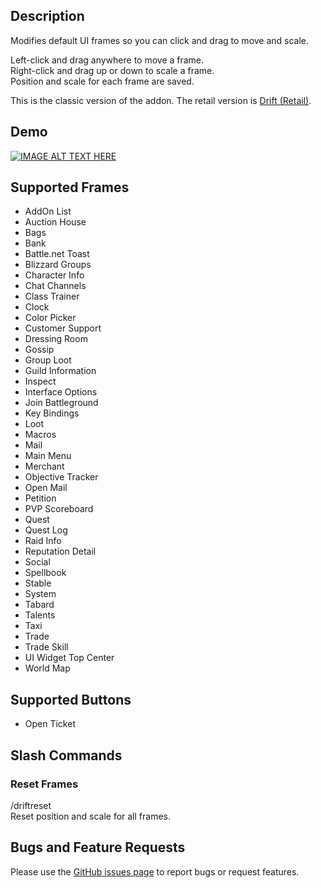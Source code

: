 ## Description
Modifies default UI frames so you can click and drag to move and scale.

Left-click and drag anywhere to move a frame.  
Right-click and drag up or down to scale a frame.  
Position and scale for each frame are saved.

This is the classic version of the addon. The retail version is [Drift (Retail)](https://www.curseforge.com/wow/addons/drift).

## Demo
[![IMAGE ALT TEXT HERE](http://img.youtube.com/vi/R8d-QYxyN7Y/maxresdefault.jpg)](https://youtu.be/R8d-QYxyN7Y)

## Supported Frames
- AddOn List
- Auction House
- Bags
- Bank
- Battle.net Toast
- Blizzard Groups
- Character Info
- Chat Channels
- Class Trainer
- Clock
- Color Picker
- Customer Support
- Dressing Room
- Gossip
- Group Loot
- Guild Information
- Inspect
- Interface Options
- Join Battleground
- Key Bindings
- Loot
- Macros
- Mail
- Main Menu
- Merchant
- Objective Tracker
- Open Mail
- Petition
- PVP Scoreboard
- Quest
- Quest Log
- Raid Info
- Reputation Detail
- Social
- Spellbook
- Stable
- System
- Tabard
- Talents
- Taxi
- Trade
- Trade Skill
- UI Widget Top Center
- World Map

## Supported Buttons
- Open Ticket

## Slash Commands

### Reset Frames
/driftreset  
Reset position and scale for all frames.

## Bugs and Feature Requests
Please use the [GitHub issues page](https://github.com/jaredbwasserman/Drift/issues) to report bugs or request features.
